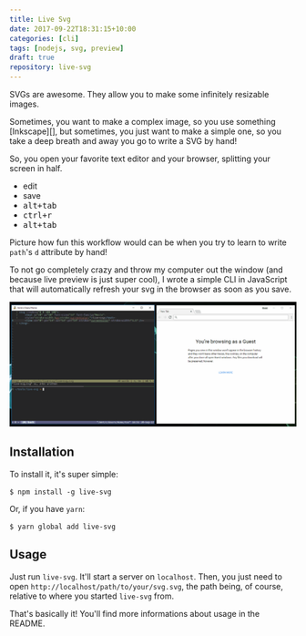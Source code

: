 ```yaml
---
title: Live Svg
date: 2017-09-22T18:31:15+10:00
categories: [cli]
tags: [nodejs, svg, preview]
draft: true
repository: live-svg
---
```


SVGs are awesome. They allow you to make some infinitely resizable images. 

Sometimes, you want to make a complex image, so you use something [Inkscape][],
but sometimes, you just want to make a simple one, so you take a deep breath and
away you go to write a SVG by hand!

So, you open your favorite text editor and your browser, splitting your screen in
half.

- edit
- save
- <kbd>alt+tab</kbd>
- <kbd>ctrl+r</kbd>
- <kbd>alt+tab</kbd>

Picture how fun this workflow would can be when you try to learn to write
`path`'s `d` attribute by hand! 

To not go completely crazy and throw my computer out the window (and because live
preview is just super cool), I wrote a simple CLI in JavaScript that will
automatically refresh your svg in the browser as soon as you save.

[![live svg preview demo](/img/live-svg.gif)](/img/live-svg.gif)

## Installation

To install it, it's super simple:

    $ npm install -g live-svg

Or, if you have `yarn`:

    $ yarn global add live-svg

## Usage

Just run `live-svg`. It'll start a server on `localhost`. Then, you just need to
open `http://localhost/path/to/your/svg.svg`, the path being, of course, relative
to where you started `live-svg` from.

That's basically it! You'll find more informations about usage in the README.
